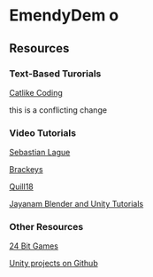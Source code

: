 ﻿# EmendyDem o

## Resources

### Text-Based Turorials

[Catlike Coding](http://catlikecoding.com)

this is a conflicting change

### Video Tutorials

[Sebastian Lague](https://www.youtube.com/user/Cercopithecan)

[Brackeys](https://www.youtube.com/user/Brackeys)

[Quill18](https://www.youtube.com/user/quill18)

[Jayanam Blender and Unity Tutorials](https://www.youtube.com/channel/UCs5J4GVRB8s2P4hE-O0izrg)

### Other Resources

[24 Bit Games](http://24bit.games)

[Unity projects on Github](https://github.com/search?l=C%23&o=desc&q=unity&s=updated&type=Repositories&utf8=✓)
